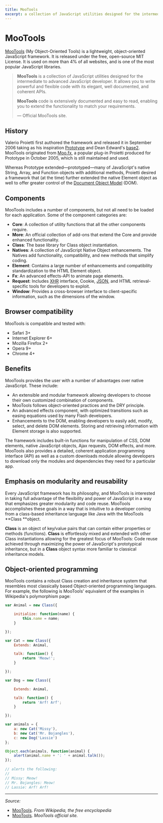 ```yaml
---
title: MooTools
excerpt: a collection of JavaScript utilities designed for the intermediate to advanced JavaScript developer. It allows you to write powerful and flexible code with its elegant, well documented, and coherent APIs
---
```


# MooTools

[MooTools](http://mootools.net/) (My Object-Oriented Tools) is a lightweight, object-oriented JavaScript framework. It is released under the free, open-source MIT License. It is used on more than 4% of all websites, and is one of the most popular JavaScript libraries.

> **MooTools** is a collection of JavaScript utilities designed for the intermediate to advanced JavaScript developer. It allows you to write powerful and flexible code with its elegant, well documented, and coherent APIs.
> 
> **MooTools** code is extensively documented and easy to read, enabling you to extend the functionality to match your requirements.
>
> — Official MooTools site.

## History

Valerio Proietti first authored the framework and released it in September 2006 taking as his inspiration [Prototype](/_glossary/PROTOTYPE.md) and Dean Edward's [base2](http://code.google.com/p/base2/). MooTools originated from [Moo.fx](https://en.wikipedia.org/wiki/Moo.fx), a popular plug-in Proietti produced for Prototype in October 2005, which is still maintained and used.

Whereas Prototype extended—prototyped—many of JavaScript's native String, Array, and Function objects with additional methods, Proietti desired a framework that (at the time) further extended the native Element object as well to offer greater control of the [Document Object Model](/_glossary/DOM.md) (DOM).

## Components

MooTools includes a number of components, but not all need to be loaded for each application. Some of the component categories are:

- **Core**: A collection of utility functions that all the other components require.
- **More**: An official collection of add-ons that extend the Core and provide enhanced functionality.
- **Class**: The base library for Class object instantiation.
- **Natives**: A collection of JavaScript Native Object enhancements. The Natives add functionality, compatibility, and new methods that simplify coding.
- **Element**: Contains a large number of enhancements and compatibility standardization to the HTML Element object.
- **Fx**: An advanced effects-API to animate page elements.
- **Request**: Includes [XHR](/_glossary/XHR.md) interface, Cookie, [JSON](/_glossary/JSON.md), and HTML retrieval-specific tools for developers to exploit.
- **Window**: Provides a cross-browser interface to client-specific information, such as the dimensions of the window.

## Browser compatibility

MooTools is compatible and tested with:

- Safari 3+
- Internet Explorer 6+
- Mozilla Firefox 2+
- Opera 9+
- Chrome 4+

## Benefits

MooTools provides the user with a number of advantages over native JavaScript. These include:

- An extensible and modular framework allowing developers to choose their own customized combination of components.
- MooTools follows object-oriented practices and the DRY principle.
- An advanced effects component, with optimized transitions such as easing equations used by many Flash developers.
- Enhancements to the DOM, enabling developers to easily add, modify, select, and delete DOM elements. Storing and retrieving information with Element storage is also supported.

The framework includes built-in functions for manipulation of CSS, DOM elements, native JavaScript objects, Ajax requests, DOM effects, and more. MooTools also provides a detailed, coherent application programming interface (API) as well as a custom downloads module allowing developers to download only the modules and dependencies they need for a particular app.

## Emphasis on modularity and reusability

Every JavaScript framework has its philosophy, and MooTools is interested in taking full advantage of the flexibility and power of JavaScript in a way that emphasizes greater modularity and code reuse. MooTools accomplishes these goals in a way that is intuitive to a developer coming from a class-based inheritance language like Java with the MooTools **Class **object.

**Class** is an object of key/value pairs that can contain either properties or methods (functions). **Class** is effortlessly mixed and extended with other Class instantiations allowing for the greatest focus of MooTools: Code reuse achieved through maximizing the power of JavaScript's prototypical inheritance, but in a **Class** object syntax more familiar to classical inheritance models.

## Object-oriented programming

MooTools contains a robust Class creation and inheritance system that resembles most classically based Object-oriented programming languages. For example, the following is MooTools' equivalent of the examples in Wikipedia's polymorphism page:

```js
var Animal = new Class({

    initialize: function(name) {
        this.name = name;
    }

});

var Cat = new Class({
    Extends: Animal,

    talk: function() {
        return 'Meow!';
    }

});

var Dog = new Class({

    Extends: Animal,

    talk: function() {
        return 'Arf! Arf';
    }

});

var animals = {
    a: new Cat('Missy'),
    b: new Cat('Mr. Bojangles'),
    c: new Dog('Lassie')
};

Object.each(animals, function(animal) {
    alert(animal.name + ': ' + animal.talk());
});
 
// alerts the following:
//
// Missy: Meow!
// Mr. Bojangles: Meow!
// Lassie: Arf! Arf!
```

----------
*Source:*

- [MooTools](https://en.wikipedia.org/wiki/MooTools)*. From Wikipedia, the free encyclopedia*
- [MooTools](http://mootools.net/)*. MooTools official site.*
